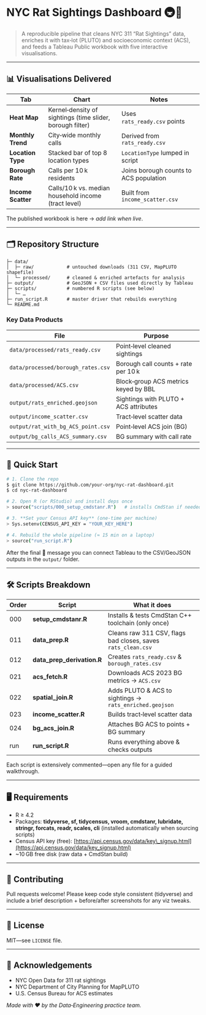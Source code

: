 # NYC Rat Sightings Dashboard 🚇🐀

> A reproducible pipeline that cleans NYC 311 “Rat Sightings” data, enriches it with tax‑lot (PLUTO) and socioeconomic context (ACS), and feeds a Tableau Public workbook with five interactive visualisations.

---

## 📊 Visualisations Delivered

| Tab                | Chart                                                     | Notes                                  |
| ------------------ | --------------------------------------------------------- | -------------------------------------- |
| **Heat Map**       | Kernel‑density of sightings (time slider, borough filter) | Uses `rats_ready.csv` points           |
| **Monthly Trend**  | City‑wide monthly calls                                   | Derived from `rats_ready.csv`          |
| **Location Type**  | Stacked bar of top 8 location types                       | `LocationType` lumped in script        |
| **Borough Rate**   | Calls per 10 k residents                                  | Joins borough counts to ACS population |
| **Income Scatter** | Calls/10 k vs. median household income (tract level)      | Built from `income_scatter.csv`        |

The published workbook is here → *add link when live*.

---

## 🗂️ Repository Structure

```
├─ data/
│  ├─ raw/            # untouched downloads (311 CSV, MapPLUTO shapefile)
│  └─ processed/      # cleaned & enriched artefacts for analysis
├─ output/            # GeoJSON + CSV files used directly by Tableau
├─ scripts/           # numbered R scripts (see below)
│  └─ …
├─ run_script.R       # master driver that rebuilds everything
└─ README.md
```

### Key Data Products

| File                               | Purpose                               |
| ---------------------------------- | ------------------------------------- |
| `data/processed/rats_ready.csv`    | Point‑level cleaned sightings         |
| `data/processed/borough_rates.csv` | Borough call counts + rate per 10 k   |
| `data/processed/ACS.csv`           | Block‑group ACS metrics keyed by BBL  |
| `output/rats_enriched.geojson`     | Sightings with PLUTO + ACS attributes |
| `output/income_scatter.csv`        | Tract‑level scatter data              |
| `output/rat_with_bg_ACS_point.csv` | Point‑level ACS join (BG)             |
| `output/bg_calls_ACS_summary.csv`  | BG summary with call rate             |

---

## 🚀 Quick Start

```bash
# 1. Clone the repo
$ git clone https://github.com/your‑org/nyc‑rat‑dashboard.git
$ cd nyc‑rat‑dashboard

# 2. Open R (or RStudio) and install deps once
> source("scripts/000_setup_cmdstanr.R")   # installs CmdStan if needed

# 3. **Set your Census API key** (one‑time per machine)
> Sys.setenv(CENSUS_API_KEY = "YOUR_KEY_HERE")

# 4. Rebuild the whole pipeline (≈ 15 min on a laptop)
> source("run_script.R")
```

After the final 🎉 message you can connect Tableau to the CSV/GeoJSON outputs in the `output/` folder.

---

## 🛠️ Scripts Breakdown

| Order | Script                       | What it does                                                 |
| ----- | ---------------------------- | ------------------------------------------------------------ |
| 000   | **setup\_cmdstanr.R**        | Installs & tests CmdStan C++ toolchain (only once)           |
| 011   | **data\_prep.R**             | Cleans raw 311 CSV, flags bad closes, saves `rats_clean.csv` |
| 012   | **data\_prep\_derivation.R** | Creates `rats_ready.csv` & `borough_rates.csv`               |
| 021   | **acs\_fetch.R**             | Downloads ACS 2023 BG metrics → `ACS.csv`                    |
| 022   | **spatial\_join.R**          | Adds PLUTO & ACS to sightings → `rats_enriched.geojson`      |
| 023   | **income\_scatter.R**        | Builds tract‑level scatter data                              |
| 024   | **bg\_acs\_join.R**          | Attaches BG ACS to points + BG summary                       |
| run   | **run\_script.R**            | Runs everything above & checks outputs                       |

Each script is extensively commented—open any file for a guided walkthrough.

---

## 🖥️ Requirements

* R ≥ 4.2
* Packages: **tidyverse, sf, tidycensus, vroom, cmdstanr, lubridate, stringr, forcats, readr, scales, cli** (installed automatically when sourcing scripts)
* Census API key (free): [https://api.census.gov/data/key\_signup.html](https://api.census.gov/data/key_signup.html)
* \~10 GB free disk (raw data + CmdStan build)

---

## 🤝 Contributing

Pull requests welcome! Please keep code style consistent (tidyverse) and include a brief description + before/after screenshots for any viz tweaks.

---

## 📜 License

MIT—see `LICENSE` file.

---

## 🙏 Acknowledgements

* NYC Open Data for 311 rat sightings
* NYC Department of City Planning for MapPLUTO
* U.S. Census Bureau for ACS estimates

*Made with ♥ by the Data‑Engineering practice team.*
